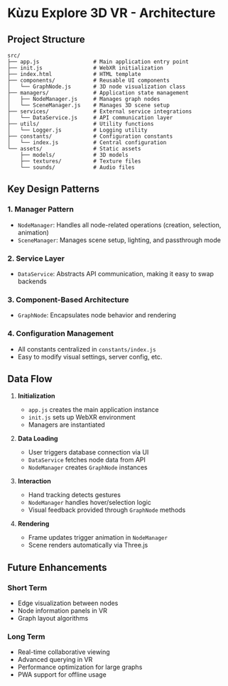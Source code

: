 # Kùzu Explore 3D VR - Architecture

## Project Structure

```
src/
├── app.js                 # Main application entry point
├── init.js                # WebXR initialization
├── index.html             # HTML template
├── components/            # Reusable UI components
│   └── GraphNode.js       # 3D node visualization class
├── managers/              # Application state management
│   ├── NodeManager.js     # Manages graph nodes
│   └── SceneManager.js    # Manages 3D scene setup
├── services/              # External service integrations
│   └── DataService.js     # API communication layer
├── utils/                 # Utility functions
│   └── Logger.js          # Logging utility
├── constants/             # Configuration constants
│   └── index.js           # Central configuration
└── assets/                # Static assets
    ├── models/            # 3D models
    ├── textures/          # Texture files
    └── sounds/            # Audio files
```

## Key Design Patterns

### 1. **Manager Pattern**
- `NodeManager`: Handles all node-related operations (creation, selection, animation)
- `SceneManager`: Manages scene setup, lighting, and passthrough mode

### 2. **Service Layer**
- `DataService`: Abstracts API communication, making it easy to swap backends

### 3. **Component-Based Architecture**
- `GraphNode`: Encapsulates node behavior and rendering

### 4. **Configuration Management**
- All constants centralized in `constants/index.js`
- Easy to modify visual settings, server config, etc.

## Data Flow

1. **Initialization**
   - `app.js` creates the main application instance
   - `init.js` sets up WebXR environment
   - Managers are instantiated

2. **Data Loading**
   - User triggers database connection via UI
   - `DataService` fetches node data from API
   - `NodeManager` creates `GraphNode` instances

3. **Interaction**
   - Hand tracking detects gestures
   - `NodeManager` handles hover/selection logic
   - Visual feedback provided through `GraphNode` methods

4. **Rendering**
   - Frame updates trigger animation in `NodeManager`
   - Scene renders automatically via Three.js

## Future Enhancements

### Short Term
- Edge visualization between nodes
- Node information panels in VR
- Graph layout algorithms

### Long Term
- Real-time collaborative viewing
- Advanced querying in VR
- Performance optimization for large graphs
- PWA support for offline usage